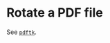 # Rotate a PDF file

See [`pdftk`][pdftk].

<!--
  References
  -->

<!-- Knowledge base -->
[pdftk]: pdftk.md#rotate-a-file

